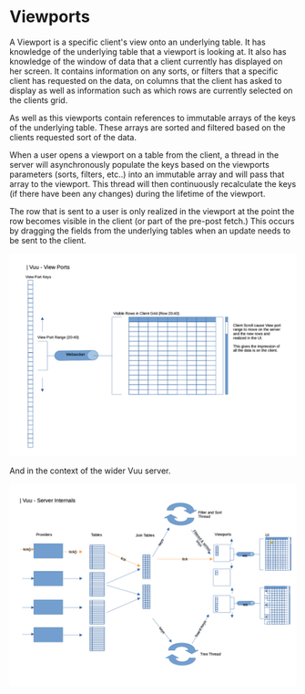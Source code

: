 # Viewports

A Viewport is a specific client's view onto an underlying table. It has knowledge of the underlying table that a viewport is looking at. It also has knowledge of
the window of data that a client currently has displayed on her screen. It contains information on any sorts, or filters that a specific client
has requested on the data, on columns that the client has asked to display as well as information such as which rows are currently selected on the clients grid.

As well as this viewports contain references to immutable arrays of the keys of the underlying table. These arrays are sorted and filtered based on the clients
requested sort of the data.

When a user opens a viewport on a table from the client, a thread in the server will asynchronously populate the keys based on the viewports parameters (sorts, filters, etc..) into an immutable array
and will pass that array to the viewport. This thread will then continuously recalculate the keys (if there have been any changes) during the lifetime of the viewport.

The row that is sent to a user is only realized in the viewport at the point the row becomes visible in the client (or part of the pre-post fetch.) This occurs by dragging the fields from the underlying tables
when an update needs to be sent to the client.

![Viewport](./diagrams-view-ports.png)

And in the context of the wider Vuu server.

![Viewport](./diagrams-server-internals.png)
